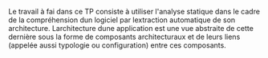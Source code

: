  Le travail à fai dans ce TP consiste à utiliser l'analyse statique dans le cadre de la compréhension dun
 logiciel par lextraction automatique de son architecture. Larchitecture dune application
 est une vue abstraite de cette dernière sous la forme de composants architecturaux et de
 leurs liens (appelée aussi typologie ou configuration) entre ces composants.
